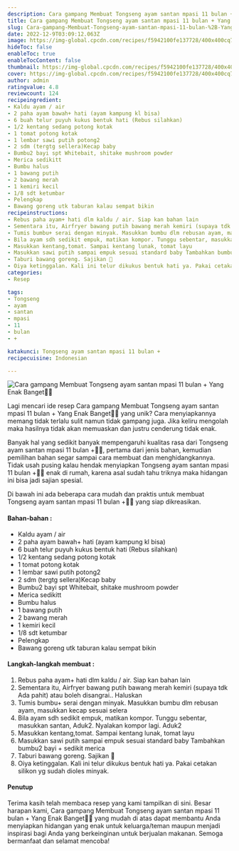 ```yaml
---
description: Cara gampang Membuat Tongseng ayam santan mpasi 11 bulan + Yang Enak Banget"
title: Cara gampang Membuat Tongseng ayam santan mpasi 11 bulan + Yang Enak Banget
slug: Cara-gampang-Membuat-Tongseng-ayam-santan-mpasi-11-bulan-%2B-Yang-Enak-Banget
date: 2022-12-9T03:09:12.063Z
image: https://img-global.cpcdn.com/recipes/f5942100fe137728/400x400cq70/photo.jpg
hideToc: false
enableToc: true
enableTocContent: false
thumbnail: https://img-global.cpcdn.com/recipes/f5942100fe137728/400x400cq70/photo.jpg
cover: https://img-global.cpcdn.com/recipes/f5942100fe137728/400x400cq70/photo.jpg
author: admin
ratingvalue: 4.8
reviewcount: 124
recipeingredient:
- Kaldu ayam / air
- 2 paha ayam bawah+ hati (ayam kampung kl bisa)
- 6 buah telur puyuh kukus bentuk hati (Rebus silahkan)
- 1/2 kentang sedang potong kotak
- 1 tomat potong kotak
- 1 lembar sawi putih potong2
- 2 sdm (tergtg sellera)Kecap baby
- Bumbu2 bayi spt Whitebait, shitake mushroom powder
- Merica sedikitt
- Bumbu halus
- 1 bawang putih
- 2 bawang merah
- 1 kemiri kecil
- 1/8 sdt ketumbar
- Pelengkap
- Bawang goreng utk taburan kalau sempat bikin
recipeinstructions:
- Rebus paha ayam+ hati dlm kaldu / air. Siap kan bahan lain
- Sementara itu, Airfryer bawang putih bawang merah kemiri (supaya tdk Ada pahit) atau boleh disangrai.. Haluskan
- Tumis bumbu+ serai dengan minyak. Masukkan bumbu dlm rebusan ayam, masukkan kecap sesuai selera
- Bila ayam sdh sedikit empuk, matikan kompor. Tunggu sebentar, masukkan santan, Aduk2. Nyalakan kompor lagi. Aduk2
- Masukkan kentang,tomat. Sampai kentang lunak, tomat layu
- Masukkan sawi putih sampai empuk sesuai standard baby Tambahkan bumbu2 bayi + sedikit merica
- Taburi bawang goreng. Sajikan 💚
- Oiya ketinggalan. Kali ini telur dikukus bentuk hati ya. Pakai cetakan silikon yg sudah dioles minyak.
categories:
- Resep

tags:
- Tongseng
- ayam
- santan
- mpasi
- 11
- bulan
- +

katakunci: Tongseng ayam santan mpasi 11 bulan +
recipecuisine: Indonesian

---
```


![Cara gampang Membuat Tongseng ayam santan mpasi 11 bulan + Yang Enak Banget👩‍🍳](https://img-global.cpcdn.com/recipes/f5942100fe137728/400x400cq70/photo.jpg)

Lagi mencari ide resep Cara gampang Membuat Tongseng ayam santan mpasi 11 bulan + Yang Enak Banget👩‍🍳 yang unik? Cara menyiapkannya memang tidak terlalu sulit namun tidak gampang juga. Jika keliru mengolah maka hasilnya tidak akan memuaskan dan justru cenderung tidak enak.

Banyak hal yang sedikit banyak mempengaruhi kualitas rasa dari Tongseng ayam santan mpasi 11 bulan +👩‍🍳, pertama dari jenis bahan, kemudian pemilihan bahan segar sampai cara membuat dan menghidangkannya. Tidak usah pusing kalau hendak menyiapkan Tongseng ayam santan mpasi 11 bulan +👩‍🍳 enak di rumah, karena asal sudah tahu triknya maka hidangan ini bisa jadi sajian spesial.

Di bawah ini ada beberapa cara mudah dan praktis untuk membuat Tongseng ayam santan mpasi 11 bulan +👩‍🍳 yang siap dikreasikan.

<!--inarticleads1-->

#### Bahan-bahan :

- Kaldu ayam / air
- 2 paha ayam bawah+ hati (ayam kampung kl bisa)
- 6 buah telur puyuh kukus bentuk hati (Rebus silahkan)
- 1/2 kentang sedang potong kotak
- 1 tomat potong kotak
- 1 lembar sawi putih potong2
- 2 sdm (tergtg sellera)Kecap baby
- Bumbu2 bayi spt Whitebait, shitake mushroom powder
- Merica sedikitt
- Bumbu halus
- 1 bawang putih
- 2 bawang merah
- 1 kemiri kecil
- 1/8 sdt ketumbar
- Pelengkap
- Bawang goreng utk taburan kalau sempat bikin

<!--inarticleads2-->

#### Langkah-langkah membuat :

1. Rebus paha ayam+ hati dlm kaldu / air. Siap kan bahan lain
1. Sementara itu, Airfryer bawang putih bawang merah kemiri (supaya tdk Ada pahit) atau boleh disangrai.. Haluskan
1. Tumis bumbu+ serai dengan minyak. Masukkan bumbu dlm rebusan ayam, masukkan kecap sesuai selera
1. Bila ayam sdh sedikit empuk, matikan kompor. Tunggu sebentar, masukkan santan, Aduk2. Nyalakan kompor lagi. Aduk2
1. Masukkan kentang,tomat. Sampai kentang lunak, tomat layu
1. Masukkan sawi putih sampai empuk sesuai standard baby Tambahkan bumbu2 bayi + sedikit merica
1. Taburi bawang goreng. Sajikan 💚
1. Oiya ketinggalan. Kali ini telur dikukus bentuk hati ya. Pakai cetakan silikon yg sudah dioles minyak.

#### Penutup

Terima kasih telah membaca resep yang kami tampilkan di sini. Besar harapan kami, Cara gampang Membuat Tongseng ayam santan mpasi 11 bulan + Yang Enak Banget👩‍🍳 yang mudah di atas dapat membantu Anda menyiapkan hidangan yang enak untuk keluarga/teman maupun menjadi inspirasi bagi Anda yang berkeinginan untuk berjualan makanan. Semoga bermanfaat dan selamat mencoba!
